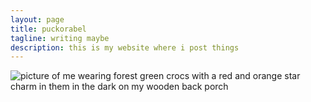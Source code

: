 ```yaml
---
layout: page
title: puckorabel
tagline: writing maybe
description: this is my website where i post things
---
```


![picture of me wearing forest green crocs with a red and orange star charm in them in the dark on my wooden back porch](/docs/assets/css/assets/crocsontheporch.jpeg)
